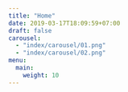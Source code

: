 ```yaml
---
title: "Home"
date: 2019-03-17T18:09:59+07:00
draft: false
carousel:
  - "index/carousel/01.png"
  - "index/carousel/02.png"
menu: 
  main:
    weight: 10
---
```



